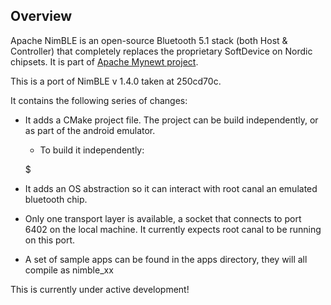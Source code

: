 ## Overview

Apache NimBLE is an open-source Bluetooth 5.1 stack (both Host & Controller)
that completely replaces the proprietary SoftDevice on Nordic chipsets. It is
part of [Apache Mynewt project](https://github.com/apache/mynewt-core).


This is a port of NimBLE v 1.4.0 taken at  250cd70c.

It contains the following series of changes:

- It adds a CMake project file. The project can be build independently, or as part of the android emulator.
   - To build it independently:

   $

- It adds an OS abstraction so it can interact with root canal an emulated bluetooth chip.
- Only one transport layer is available, a socket that connects to port 6402 on the local machine. It currently
  expects root canal to be running on this port.
- A set of sample apps can be found in the apps directory, they will all compile as nimble_xx


This is currently under active development!

